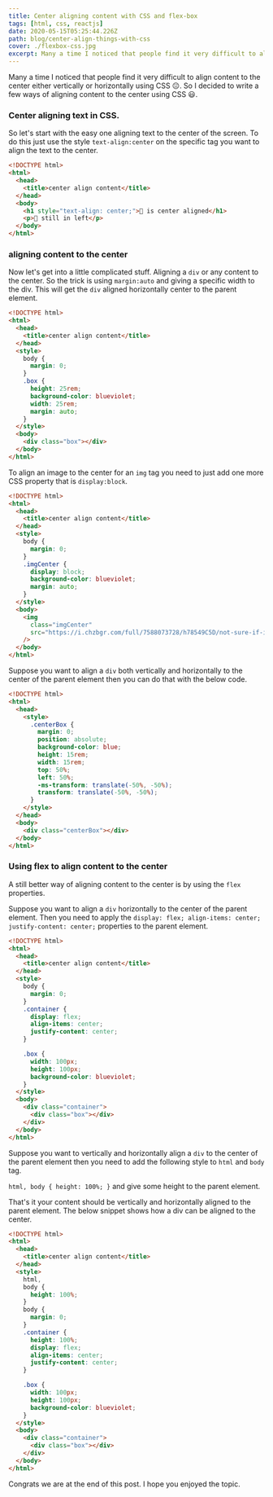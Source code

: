 ```yaml
---
title: Center aligning content with CSS and flex-box
tags: [html, css, reactjs]
date: 2020-05-15T05:25:44.226Z
path: blog/center-align-things-with-css
cover: ./flexbox-css.jpg
excerpt: Many a time I noticed that people find it very difficult to align content to the center either vertically or horizontally using CSS. So let's see few ways in how you can align content with css.
---
```


Many a time I noticed that people find it very difficult to align content to the center either vertically or horizontally using CSS 😐.
So I decided to write a few ways of aligning content to the center using CSS 😃.

### Center aligning text in CSS.

So let's start with the easy one aligning text to the center of the screen. To do this just use the style `text-align:center` on the specific tag you want to align the text to the center.

```html
<!DOCTYPE html>
<html>
  <head>
    <title>center align content</title>
  </head>
  <body>
    <h1 style="text-align: center;">🍔 is center aligned</h1>
    <p>🍒 still in left</p>
  </body>
</html>
```

### aligning content to the center

Now let's get into a little complicated stuff. Aligning a `div` or any content to the center. So the trick is using `margin:auto` and giving a specific width to the div. This will get the `div` aligned horizontally center to the parent element.

```html
<!DOCTYPE html>
<html>
  <head>
    <title>center align content</title>
  </head>
  <style>
    body {
      margin: 0;
    }
    .box {
      height: 25rem;
      background-color: blueviolet;
      width: 25rem;
      margin: auto;
    }
  </style>
  <body>
    <div class="box"></div>
  </body>
</html>
```

To align an image to the center for an `img` tag you need to just add one more CSS property that is `display:block`.

```html
<!DOCTYPE html>
<html>
  <head>
    <title>center align content</title>
  </head>
  <style>
    body {
      margin: 0;
    }
    .imgCenter {
      display: block;
      background-color: blueviolet;
      margin: auto;
    }
  </style>
  <body>
    <img
      class="imgCenter"
      src="https://i.chzbgr.com/full/7588073728/h78549C5D/not-sure-if-i-hate-css-or-i-hate-designers"
    />
  </body>
</html>
```

Suppose you want to align a `div` both vertically and horizontally to the center of the parent element then you can do that with the below code.

```html
<!DOCTYPE html>
<html>
  <head>
    <style>
      .centerBox {
        margin: 0;
        position: absolute;
        background-color: blue;
        height: 15rem;
        width: 15rem;
        top: 50%;
        left: 50%;
        -ms-transform: translate(-50%, -50%);
        transform: translate(-50%, -50%);
      }
    </style>
  </head>
  <body>
    <div class="centerBox"></div>
  </body>
</html>
```

### Using flex to align content to the center

A still better way of aligning content to the center is by using the `flex` properties.

Suppose you want to align a `div` horizontally to the center of the parent element. Then you need to apply the `display: flex; align-items: center; justify-content: center;` properties to the parent element.

```html
<!DOCTYPE html>
<html>
  <head>
    <title>center align content</title>
  </head>
  <style>
    body {
      margin: 0;
    }
    .container {
      display: flex;
      align-items: center;
      justify-content: center;
    }

    .box {
      width: 100px;
      height: 100px;
      background-color: blueviolet;
    }
  </style>
  <body>
    <div class="container">
      <div class="box"></div>
    </div>
  </body>
</html>
```

Suppose you want to vertically and horizontally align a `div` to the center of the parent element then you need to add the following style to `html` and `body` tag.

`html, body { height: 100%; }` and give some height to the parent element.

That's it your content should be vertically and horizontally aligned to the parent element. The below snippet shows how a div can be aligned to the center.

```html
<!DOCTYPE html>
<html>
  <head>
    <title>center align content</title>
  </head>
  <style>
    html,
    body {
      height: 100%;
    }
    body {
      margin: 0;
    }
    .container {
      height: 100%;
      display: flex;
      align-items: center;
      justify-content: center;
    }

    .box {
      width: 100px;
      height: 100px;
      background-color: blueviolet;
    }
  </style>
  <body>
    <div class="container">
      <div class="box"></div>
    </div>
  </body>
</html>
```

Congrats we are at the end of this post. I hope you enjoyed the topic.
